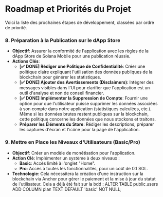 # Roadmap et Priorités du Projet

Voici la liste des prochaines étapes de développement, classées par ordre de priorité.

### 8. Préparation à la Publication sur le dApp Store
- **Objectif**: Assurer la conformité de l'application avec les règles de la dApp Store de Solana Mobile pour une publication réussie.
- **Actions Clés**:
    - **[✅ DONE] Rédiger une Politique de Confidentialité**: Créer une politique claire expliquant l'utilisation des données publiques de la blockchain pour générer les statistiques.
    - **[✅ DONE] Ajouter des Avertissements (Disclaimers)**: Intégrer des messages visibles dans l'UI pour clarifier que l'application est un outil d'analyse et non de conseil financier.
    - **[✅ DONE] Implémenter la Suppression de Compte**: Fournir une option pour que l'utilisateur puisse supprimer les données associées à son compte dans notre application (statistiques calculées, etc.). Même si les données brutes restent publiques sur la blockchain, cette politique concerne les données que nous stockons et traitons.
    - **Préparer les Éléments du Store**: Rédiger les descriptions, préparer les captures d'écran et l'icône pour la page de l'application.

### 9. Mettre en Place les Niveaux d'Utilisateurs (Basic/Pro)
- **Objectif**: Créer un modèle de monétisation pour l'application.
- **Action Clé**: Implémenter un système à deux niveaux :
    - **Basic**: Accès limité à l'onglet "Home".
    - **Pro**: Accès à toutes les fonctionnalités, pour un coût de 0.1 SOL.
- **Technologie**: Cela nécessitera la création d'une instruction sur la blockchain via Anchor pour gérer le paiement et la mise à jour du statut de l'utilisateur. 
Cela a déjà été fait sur la bdd :
ALTER TABLE public.users
ADD COLUMN plan TEXT DEFAULT 'basic' NOT NULL;